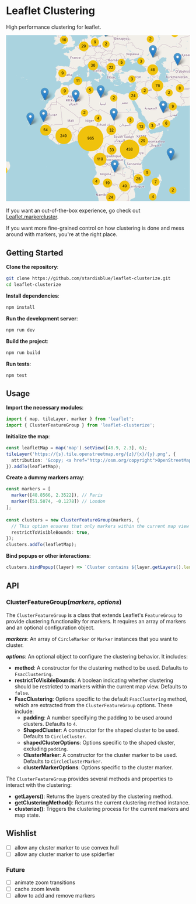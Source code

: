 # Leaflet Clustering

High performance clustering for leaflet.

![cluster map example](example/map.png)

If you want an out-of-the-box experience, go check out [Leaflet.markercluster](https://github.com/Leaflet/Leaflet.markercluster).

If you want more fine-grained control on how clustering is done and mess around with markers, you're at the right place.

## Getting Started

**Clone the repository**:
```bash
git clone https://github.com/stardisblue/leaflet-clusterize.git
cd leaflet-clusterize
```

**Install dependencies**:
```bash
npm install
```

**Run the development server**:
```bash
npm run dev
```

**Build the project**:
```bash
npm run build
```

**Run tests**:
```bash
npm test
```

## Usage

**Import the necessary modules**:
```typescript
import { map, tileLayer, marker } from 'leaflet';
import { ClusterFeatureGroup } from 'leaflet-clusterize';
```

**Initialize the map**:
```typescript
const leafletMap = map('map').setView([48.9, 2.3], 6);
tileLayer('https://{s}.tile.openstreetmap.org/{z}/{x}/{y}.png', {
  attribution: '&copy; <a href="http://osm.org/copyright">OpenStreetMap</a> contributors',
}).addTo(leafletMap);
```

**Create a dummy markers array**:
```typescript
const markers = [
  marker([48.8566, 2.3522]), // Paris
  marker([51.5074, -0.1278]) // London
];

const clusters = new ClusterFeatureGroup(markers, {
  // This option ensures that only markers within the current map view are clustered.
  restrictToVisibleBounds: true,
});
clusters.addTo(leafletMap);
```

**Bind popups or other interactions**:
```typescript
clusters.bindPopup((layer) => `Cluster contains ${layer.getLayers().length} markers`);
```

## API

### ClusterFeatureGroup(_markers_, _options_)

The `ClusterFeatureGroup` is a class that extends Leaflet's `FeatureGroup` to provide clustering functionality for markers. It requires an array of markers and an optional configuration object.

**_markers_**: An array of `CircleMarker` or `Marker` instances that you want to cluster.

**_options_**: An optional object to configure the clustering behavior. It includes:

- **method**: A constructor for the clustering method to be used. Defaults to `FsacClustering`.
- **restrictToVisibleBounds**: A boolean indicating whether clustering should be restricted to markers within the current map view. Defaults to `false`.
- **FsacClustering**: Options specific to the default `FsacClustering` method, which are extracted from the `ClusterFeatureGroup` options. These include:
    - **padding**: A number specifying the padding to be used around clusters. Defaults to `4`.
    - **ShapedCluster**: A constructor for the shaped cluster to be used. Defaults to `CircleCluster`.
    - **shapedClusterOptions**: Options specific to the shaped cluster, excluding `padding`.
    - **ClusterMarker**: A constructor for the cluster marker to be used. Defaults to `CircleClusterMarker`.
    - **clusterMarkerOptions**: Options specific to the cluster marker.

The `ClusterFeatureGroup` provides several methods and properties to interact with the clustering:

- **getLayers()**: Returns the layers created by the clustering method.
- **getClusteringMethod()**: Returns the current clustering method instance.
- **clusterize()**: Triggers the clustering process for the current markers and map state.

## Wishlist

- [ ] allow any cluster marker to use convex hull
- [ ] allow any cluster marker to use spiderfier

### Future

- [ ] animate zoom transitions
- [ ] cache zoom levels
- [ ] allow to add and remove markers